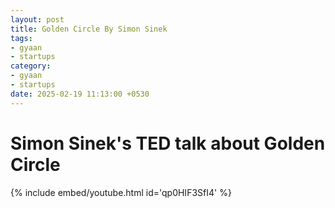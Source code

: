 ```yaml
---
layout: post
title: Golden Circle By Simon Sinek
tags:
- gyaan
- startups
category: 
- gyaan
- startups
date: 2025-02-19 11:13:00 +0530
---
```


# Simon Sinek's TED talk about Golden Circle

{% include embed/youtube.html id='qp0HIF3SfI4' %}

